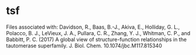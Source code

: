 # tsf
Files associated with: Davidson, R., Baas, B.-J., Akiva, E., Holliday, G. L., Polacco, B. J., LeVieux, J. A., Pullara, C. R., Zhang, Y. J., Whitman, C. P., and Babbitt, P. C. (2017) A global view of structure-function relationships in the tautomerase superfamily. J. Biol. Chem. 10.1074/jbc.M117.815340
